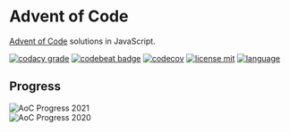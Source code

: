 # Advent of Code

[Advent of Code](https://adventofcode.com/) solutions in JavaScript.

[![codacy grade](https://img.shields.io/codacy/grade/25a68dd5c77a4b2db7d499f8f8882372?logo=codacy&style=flat)](https://app.codacy.com/gh/ropaolle/adventofcode/dashboard?branch=main)
[![codebeat badge](https://codebeat.co/badges/bf22bb74-c257-4712-95e7-fcdb19808c9b)](https://codebeat.co/projects/github-com-ropaolle-adventofcode-main)
[![codecov](https://codecov.io/gh/ropaolle/adventofcode/branch/main/graph/badge.svg?token=L6A6L78N92)](https://codecov.io/gh/ropaolle/adventofcode)
[![license mit](https://img.shields.io/github/license/ropaolle/adventofcode)](https://opensource.org/licenses/MIT)
[![language](https://img.shields.io/github/languages/top/ropaolle/adventofcode)](https://github.com/ropaolle/adventofcode)

## Progress

![AoC Progress 2021](<https://img.shields.io/static/v1?label=AoC%202021%20Progress&message=64%25%20(16%20of%2025)&color=yellow&logo=github&style=for-the-badge>)  
![AoC Progress 2020](<https://img.shields.io/static/v1?label=AoC%202020%20Progress&message=4%25%20(1%20of%2025)&color=red&logo=github&style=for-the-badge>)

